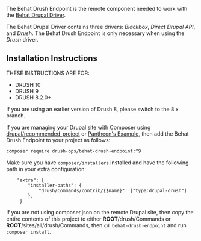 The Behat Drush Endpoint is the remote component needed to work with the [Behat Drupal Driver](https://github.com/jhedstrom/DrupalDriver).

The Behat Drupal Driver contains three drivers:  *Blackbox*, *Direct Drupal API*, and *Drush*.  The Behat Drush Endpoint is only necessary when using the *Drush* driver.

## Installation Instructions

THESE INSTRUCTIONS ARE FOR:

- DRUSH 10
- DRUSH 9
- DRUSH 8.2.0+

If you are using an earlier version of Drush 8, please switch to the 8.x branch.

If you are managing your Drupal site with Composer using [drupal/recommended-project](https://www.drupal.org/docs/develop/using-composer/using-composer-to-install-drupal-and-manage-dependencies) or [Pantheon's Example](https://github.com/pantheon-systems/example-drops-8-composer), then add the Behat Drush Endpoint to your project as follows:

```bash
composer require drush-ops/behat-drush-endpoint:^9
```

Make sure you have `composer/installers` installed and have the following path in your extra configuration:

```
    "extra": {
        "installer-paths": {
            "drush/Commands/contrib/{$name}": ["type:drupal-drush"]
        },
     }
```

If you are not using composer.json on the remote Drupal site, then copy the entire contents of this project to either **__ROOT__**/drush/Commands or **__ROOT__**/sites/all/drush/Commands, then `cd behat-drush-endpoint` and run `composer install`.
